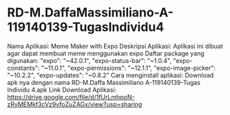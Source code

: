 # RD-M.DaffaMassimiliano-A-119140139-TugasIndividu4
Nama Aplikasi: Meme Maker with Expo
Deskripsi Aplikasi: Aplikasi ini dibuat agar dapat membuat meme menggunakan expo
Daftar package yang digunakan:
    "expo": "~42.0.1",
    "expo-status-bar": "~1.0.4",
    "expo-constants": "~11.0.1",
    "expo-permissions": "~12.1.1",
    "expo-image-picker": "~10.2.2",
    "expo-updates": "~0.8.2"
Cara menginstall aplikasi: Download apk nya dengan nama RD-M.Daffa Massimiliano A-119140139-Tugas Individu 4.apk
Link Download Aplikasi: https://drive.google.com/file/d/1fUrLmhpoN-zRyMEMkf3cVz9vfoZuZAGx/view?usp=sharing
